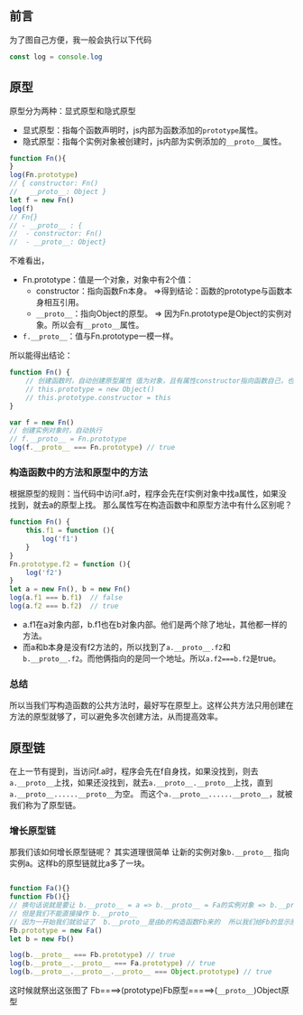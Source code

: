 ## 前言

为了图自己方便，我一般会执行以下代码
```js
const log = console.log
```

## 原型
原型分为两种：显式原型和隐式原型
- 显式原型：指每个函数声明时，js内部为函数添加的`prototype`属性。
- 隐式原型：指每个实例对象被创建时，js内部为实例添加的`__proto__`属性。

```js
function Fn(){
}
log(Fn.prototype)
// { constructor: Fn()
//   __proto__: Object }
let f = new Fn()
log(f)
// Fn{}
// - __proto__ : {
// 	- constructor: Fn()
// 	- __proto__: Object}
```

不难看出，
- Fn.prototype：值是一个对象，对象中有2个值：
  - constructor：指向函数Fn本身。 =>得到结论：函数的prototype与函数本身相互引用。
  - `__proto__`：指向Object的原型。 => 因为Fn.prototype是Object的实例对象。所以会有`__proto__`属性。
- `f.__proto__`：值与Fn.prototype一模一样。

所以能得出结论：

```js
function Fn() {
	// 创建函数时，自动创建原型属性 值为对象，且有属性constructor指向函数自己，也就是this
	// this.prototype = new Object()
	// this.prototype.constructor = this
}

var f = new Fn()
// 创建实例对象时，自动执行
// f.__proto__ = Fn.prototype
log(f.__proto__ === Fn.prototype) // true

```



### 构造函数中的方法和原型中的方法

根据原型的规则：当代码中访问f.a时，程序会先在f实例对象中找a属性，如果没找到，就去a的原型上找。
那么属性写在构造函数中和原型方法中有什么区别呢？


```js
function Fn() {
	this.f1 = function (){
		log('f1')
	}
}
Fn.prototype.f2 = function (){
	log('f2')
}
let a = new Fn(), b = new Fn()
log(a.f1 === b.f1)	// false
log(a.f2 === b.f2)	// true
```

- a.f1在a对象内部，b.f1也在b对象内部。他们是两个除了地址，其他都一样的方法。
- 而a和b本身是没有f2方法的，所以找到了`a.__proto__.f2`和`b.__proto__.f2`。而他俩指向的是同一个地址。所以`a.f2===b.f2`是true。

### 总结 
所以当我们写构造函数的公共方法时，最好写在原型上。这样公共方法只用创建在方法的原型就够了，可以避免多次创建方法，从而提高效率。

## 原型链
在上一节有提到，当访问f.a时，程序会先在f自身找，如果没找到，则去`a.__proto__`上找，如果还没找到，就去`a.__proto__.__proto__`上找，直到`a.__proto__......__proto__`为空。
而这个`a.__proto__......__proto__`，就被我们称为了原型链。

### 增长原型链
那我们该如何增长原型链呢？
其实道理很简单 让新的实例对象`b.__proto__` 指向实例a。这样b的原型链就比a多了一块。
```js

function Fa(){}
function Fb(){}
// 换句话说就是要让 b.__proto__ = a => b.__proto__ = Fa的实例对象 => b.__proto = new Fa()
// 但是我们不能直接操作 b.__proto__ 
// 因为一开始我们就验证了  b.__proto__是由b的构造函数Fb来的  所以我们给Fb的显示原型重新赋值就好了
Fb.prototype = new Fa()
let b = new Fb()

log(b.__proto__ === Fb.prototype) // true
log(b.__proto__.__proto__ === Fa.prototype) // true
log(b.__proto__.__proto__.__proto__ === Object.prototype) // true
```
这时候就祭出这张图了 
Fb====>(prototype)Fb原型=====>(`__proto__`)Object原型


















